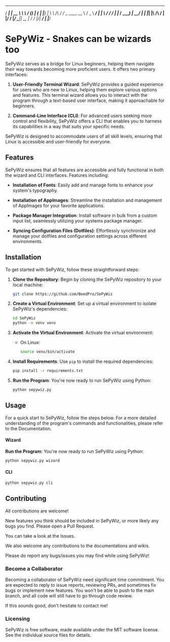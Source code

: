    _____      _____    __          ___
  / ____|    |  __ \   \ \        / (_)
 | (___   ___| |__) |   \ \  /\  / / _ ____
  \___ \ / _ \  ___/ | | \ \/  \/ / | |_  /
  ____) |  __/ |   | |_| |\  /\  /  | |/ /
 |_____/ \___|_|    \__, | \/  \/   |_/___|
                     __/ |
                    |___/

# SePyWiz - Snakes can be wizards too
SePyWiz serves as a bridge for Linux beginners, helping them navigate their way towards becoming more proficient users. It offers two primary interfaces:

1. **User-Friendly Terminal Wizard**: SePyWiz provides a guided experience for users who are new to Linux, helping them explore various options and features. This terminal wizard allows you to interact with the program through a text-based user interface, making it approachable for beginners.

2. **Command-Line Interface (CLI)**: For advanced users seeking more control and flexibility, SePyWiz offers a CLI that enables you to harness its capabilities in a way that suits your specific needs.

SePyWiz is designed to accommodate users of all skill levels, ensuring that Linux is accessible and user-friendly for everyone.

## Features
SePyWiz ensures that all features are accessible and fully functional in both the wizard and CLI interfaces. Features including:

- **Installation of Fonts**: Easily add and manage fonts to enhance your system's typography.

- **Installation of AppImages**: Streamline the installation and management of AppImages for your favorite applications.

- **Package Manager Integration**: Install software in bulk from a custom input list, seamlessly utilizing your systems package manager.

- **Syncing Configuration Files (Dotfiles)**: Effortlessly synchronize and manage your dotfiles and configuration settings across different environments.
## Installation
To get started with SePyWiz, follow these straightforward steps:

1. **Clone the Repository**: Begin by cloning the SePyWiz repository to your local machine:

   ```bash
   git clone https://github.com/BeedPro/SePyWiz
   ```

2. **Create a Virtual Environment**: Set up a virtual environment to isolate SePyWiz's dependencies:

   ```bash
   cd SePyWiz
   python -m venv venv
   ```

3. **Activate the Virtual Environment**: Activate the virtual environment:

   - On Linux:

     ```bash
     source venv/bin/activate
     ```

4. **Install Requirements**: Use `pip` to install the required dependencies:

   ```bash
   pip install -r requirements.txt
   ```

5. **Run the Program**: You're now ready to run SePyWiz using Python:

   ```bash
   python sepywiz.py
   ```

## Usage
For a quick start to SePyWiz, follow the steps below. For a more detailed understanding of the program's commands and functionalities, please refer to the Documentation.
#### Wizard
**Run the Program**: You're now ready to run SePyWiz using Python:

   ```bash
   python sepywiz.py wizard
   ```
#### CLI

```bash
python sepywiz.py cli
```

## Contributing
All contributions are welcome!

New features you think should be included in SePyWiz, or more likely any bugs you find. Please open a Pull Request.

You can take a look at the Issues.

We also welcome any contributions to the documentations and wikis.

Please do report any bugs/issues you may find while using SePyWiz!

### Become a Collaborator

Becoming a collaborator of SePyWiz need significant time commitment. You are expected to reply to issue reports, reviewing PRs, and sometimes fix bugs or implement new features. You won't be able to push to the main branch, and all code will still have to go through code review.

If this sounds good, don't hesitate to contact me!

### Licensing

SePyWiz is free software, made available under the MIT software license. See the individual source files for details.
